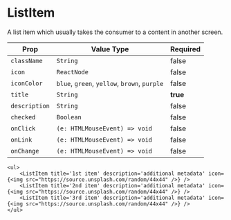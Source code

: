 # ListItem

A list item which usually takes the consumer to a content in another screen.

| Prop          | Value Type                                   | Required |
| ------------- | -------------------------------------------- | -------- |
| `className`   | `String`                                     | false    |
| `icon`        | `ReactNode`                                  | false    |
| `iconColor`   | `blue`, `green`, `yellow`, `brown`, `purple` | false    |
| `title`       | `String`                                     | **true** |
| `description` | `String`                                     | false    |
| `checked`     | `Boolean`                                    | false    |
| `onClick`     | `(e: HTMLMouseEvent) => void`                | false    |
| `onLink`      | `(e: HTMLMouseEvent) => void`                | false    |
| `onChange`    | `(e: HTMLMouseEvent) => void`                | false    |

```
<ul>
    <ListItem title='1st item' description='additional metadata' icon={<img src="https://source.unsplash.com/random/44x44" />} />
    <ListItem title='2nd item' description='additional metadata' icon={<img src="https://source.unsplash.com/random/44x44" />} />
    <ListItem title='3rd item' description='additional metadata' icon={<img src="https://source.unsplash.com/random/44x44" />} />
</ul>
```

